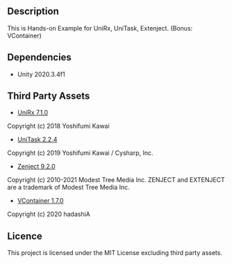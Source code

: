## Description

This is Hands-on Example for UniRx, UniTask, Extenject. (Bonus: VContainer)

## Dependencies

* Unity 2020.3.4f1

## Third Party Assets

* [UniRx 7.1.0](https://github.com/neuecc/UniRx)

Copyright (c) 2018 Yoshifumi Kawai

* [UniTask 2.2.4](https://github.com/Cysharp/UniTask)

Copyright (c) 2019 Yoshifumi Kawai / Cysharp, Inc.

* [Zenject 9.2.0](https://github.com/modesttree/Zenject)

Copyright (c) 2010-2021 Modest Tree Media Inc. ZENJECT and EXTENJECT are a trademark of Modest Tree Media Inc.

* [VContainer 1.7.0](https://github.com/hadashiA/VContainer)

Copyright (c) 2020 hadashiA

## Licence

This project is licensed under the MIT License excluding third party assets.
